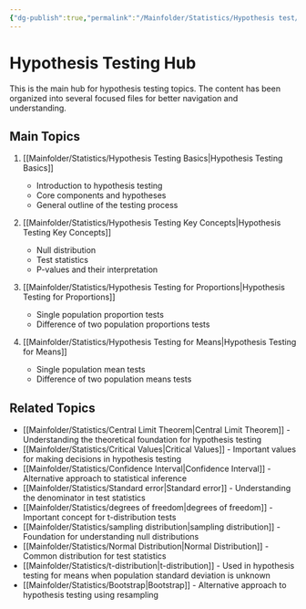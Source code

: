 ```yaml
---
{"dg-publish":true,"permalink":"/Mainfolder/Statistics/Hypothesis test/"}
---
```



# Hypothesis Testing Hub

This is the main hub for hypothesis testing topics. The content has been organized into several focused files for better navigation and understanding.

## Main Topics

1. [[Mainfolder/Statistics/Hypothesis Testing Basics\|Hypothesis Testing Basics]]
   * Introduction to hypothesis testing
   * Core components and hypotheses
   * General outline of the testing process

2. [[Mainfolder/Statistics/Hypothesis Testing Key Concepts\|Hypothesis Testing Key Concepts]]
   * Null distribution
   * Test statistics
   * P-values and their interpretation

3. [[Mainfolder/Statistics/Hypothesis Testing for Proportions\|Hypothesis Testing for Proportions]]
   * Single population proportion tests
   * Difference of two population proportions tests

4. [[Mainfolder/Statistics/Hypothesis Testing for Means\|Hypothesis Testing for Means]]
   * Single population mean tests
   * Difference of two population means tests

## Related Topics
* [[Mainfolder/Statistics/Central Limit Theorem\|Central Limit Theorem]] - Understanding the theoretical foundation for hypothesis testing
* [[Mainfolder/Statistics/Critical Values\|Critical Values]] - Important values for making decisions in hypothesis testing
* [[Mainfolder/Statistics/Confidence Interval\|Confidence Interval]] - Alternative approach to statistical inference
* [[Mainfolder/Statistics/Standard error\|Standard error]] - Understanding the denominator in test statistics
* [[Mainfolder/Statistics/degrees of freedom\|degrees of freedom]] - Important concept for t-distribution tests
* [[Mainfolder/Statistics/sampling distribution\|sampling distribution]] - Foundation for understanding null distributions
* [[Mainfolder/Statistics/Normal Distribution\|Normal Distribution]] - Common distribution for test statistics
* [[Mainfolder/Statistics/t-distribution\|t-distribution]] - Used in hypothesis testing for means when population standard deviation is unknown
* [[Mainfolder/Statistics/Bootstrap\|Bootstrap]] - Alternative approach to hypothesis testing using resampling
